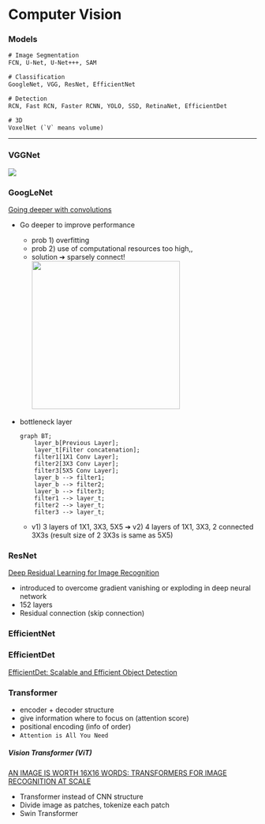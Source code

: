 # Computer Vision

### Models

```diff
# Image Segmentation
FCN, U-Net, U-Net+++, SAM

# Classification
GoogleNet, VGG, ResNet, EfficientNet

# Detection
RCN, Fast RCN, Faster RCNN, YOLO, SSD, RetinaNet, EfficientDet

# 3D
VoxelNet (`V` means volume)
```

------

### VGGNet

<img src ="https://github.com/mj0410/NVIDIA_AI_Academy/assets/66175878/a7abf881-4ab8-4e5b-8a0b-d4a725c8df35">

### GoogLeNet

[Going deeper with convolutions](https://arxiv.org/pdf/1409.4842.pdf)

- Go deeper to improve performance
    - prob 1) overfitting
    - prob 2) use of computational resources too high,,
    - solution ➔ sparsely connect! </br>
        <img src ="https://github.com/mj0410/NVIDIA_AI_Academy/assets/66175878/02cf9c7d-1ca4-4de8-9168-9a7afa4f9d41" width="300">

- bottleneck layer

    ```mermaid
    graph BT;
        layer_b[Previous Layer];
        layer_t[Filter concatenation];
        filter1[1X1 Conv Layer];
        filter2[3X3 Conv Layer];
        filter3[5X5 Conv Layer];
        layer_b --> filter1;
        layer_b --> filter2;
        layer_b --> filter3;
        filter1 --> layer_t;
        filter2 --> layer_t;
        filter3 --> layer_t;
    ```
    - v1) 3 layers of 1X1, 3X3, 5X5 ➔ v2) 4 layers of 1X1, 3X3, 2 connected 3X3s (result size of 2 3X3s is same as 5X5)

### ResNet

[Deep Residual Learning for Image Recognition](https://arxiv.org/pdf/1512.03385.pdf)

- introduced to overcome gradient vanishing or exploding in deep neural network
- 152 layers
- Residual connection (skip connection)

### EfficientNet

### EfficientDet

[EfficientDet: Scalable and Efficient Object Detection](https://arxiv.org/pdf/1911.09070.pdf)

### Transformer

- encoder + decoder structure
- give information where to focus on (attention score)
- positional encoding (info of order)
- `Attention is All You Need`

##### Vision Transformer (ViT)

[AN IMAGE IS WORTH 16X16 WORDS: TRANSFORMERS FOR IMAGE RECOGNITION AT SCALE](https://arxiv.org/pdf/2010.11929.pdf)

- Transformer instead of CNN structure
- Divide image as patches, tokenize each patch
- Swin Transformer
